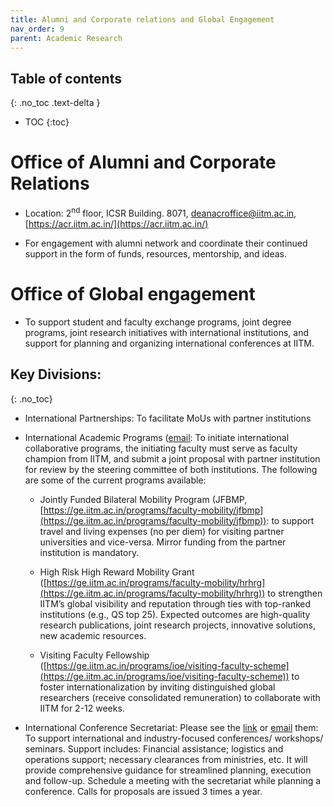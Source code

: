 ```yaml
---
title: Alumni and Corporate relations and Global Engagement
nav_order: 9
parent: Academic Research
---
```


## Table of contents
{: .no_toc .text-delta } 
* TOC
{:toc}

# Office of Alumni and Corporate Relations

* Location: 2<sup>nd</sup> floor, ICSR Building. 8071, deanacroffice@iitm.ac.in, [https://acr.iitm.ac.in/](https://acr.iitm.ac.in/)

* For engagement with alumni network and coordinate their continued support in the form of funds, resources, mentorship, and ideas.  
   
# Office of Global engagement
* To support student and faculty exchange programs, joint degree programs, joint research initiatives with international institutions, and support for planning and organizing international conferences at IITM.

## Key Divisions:
{: .no_toc}
* International Partnerships: To facilitate MoUs with partner institutions

* International Academic Programs ([email](mailto:global.relations@ge.iitm.ac.in): To initiate international collaborative programs, the initiating faculty must serve as faculty champion from IITM, and submit a joint proposal with partner institution for review by the steering committee of both institutions. The following are some of the current programs available:

  * Jointly Funded Bilateral Mobility Program (JFBMP, [https://ge.iitm.ac.in/programs/faculty-mobility/jfbmp](https://ge.iitm.ac.in/programs/faculty-mobility/jfbmp)):  to support travel and living expenses (no per diem) for visiting partner universities and vice-versa. Mirror funding from the partner institution is mandatory.

  * High Risk High Reward Mobility Grant ([https://ge.iitm.ac.in/programs/faculty-mobility/hrhrg](https://ge.iitm.ac.in/programs/faculty-mobility/hrhrg)) to strengthen IITM’s global visibility and reputation through ties with top-ranked institutions (e.g., QS top 25). Expected outcomes are high-quality research publications, joint research projects, innovative solutions, new academic resources.

  * Visiting Faculty Fellowship ([https://ge.iitm.ac.in/programs/ioe/visiting-faculty-scheme](https://ge.iitm.ac.in/programs/ioe/visiting-faculty-scheme)) to foster internationalization by inviting distinguished global researchers (receive consolidated remuneration) to collaborate with IITM for 2-12 weeks.

* International Conference Secretariat: Please see the [link](https://ge.iitm.ac.in/international-conference-secretariat) or [email](mailto:conferences@ge.iitm.ac.in) them: 
To support international and industry-focused conferences/ workshops/ seminars. Support includes: Financial assistance; logistics and operations support; necessary clearances from ministries, etc. It will provide comprehensive guidance for streamlined planning, execution and follow-up. Schedule a meeting with the secretariat while planning a conference. Calls for proposals are issued 3 times a year.
